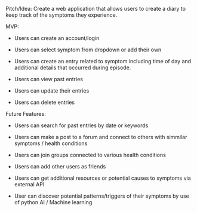 Pitch/Idea: Create a web application that allows users to create a diary to keep track of the symptoms they experience.

MVP:

- Users can create an account/login

- Users can select symptom from dropdown or add their own

- Users can create an entry related to symptom including time of day and additional details that occurred during episode.

- Users can view past entries

- Users can update their entries

- Users can delete entries


Future Features:

- Users can search for past entries by date or keywords

- Users can make a post to a forum and connect to others with simmilar symptoms / health conditions

- Users can join groups connected to various health conditions

- Users can add other users as friends

- Users can get additional resources or potential causes to symptoms via external API

- User can discover potential patterns/triggers of their symptoms by use of python AI / Machine learning

